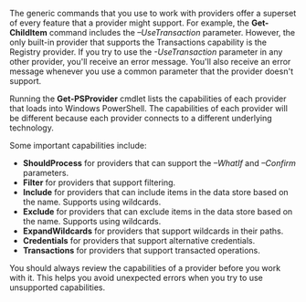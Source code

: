 The generic commands that you use to work with providers offer a superset of every feature that a provider might support. For example, the **Get-ChildItem** command includes the *–UseTransaction* parameter. However, the only built-in provider that supports the Transactions capability is the Registry provider. If you try to use the *-UseTransaction* parameter in any other provider, you'll receive an error message. You'll also receive an error message whenever you use a common parameter that the provider doesn't support.

Running the **Get-PSProvider** cmdlet lists the capabilities of each provider that loads into Windows PowerShell. The capabilities of each provider will be different because each provider connects to a different underlying technology.

Some important capabilities include:

- **ShouldProcess** for providers that can support the *–WhatIf* and *–Confirm* parameters.
- **Filter** for providers that support filtering.
- **Include** for providers that can include items in the data store based on the name. Supports using wildcards.
- **Exclude** for providers that can exclude items in the data store based on the name. Supports using wildcards.
- **ExpandWildcards** for providers that support wildcards in their paths.
- **Credentials** for providers that support alternative credentials.
- **Transactions** for providers that support transacted operations.

You should always review the capabilities of a provider before you work with it. This helps you avoid unexpected errors when you try to use unsupported capabilities.

